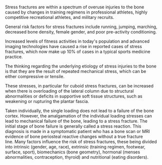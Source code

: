 Stress fractures are within a spectrum of overuse injuries to the bone caused by changes in training regimens in professional athletes, highly competitive recreational athletes, and military recruits.

General risk factors for stress fractures include running, jumping, marching, decreased bone density, female gender, and poor pre-activity conditioning.

Increased levels of fitness activities in today's population and advanced imaging technologies have caused a rise in reported cases of stress fractures, which now make up 10% of cases in a typical sports medicine practice.

The thinking regarding the underlying etiology of stress injuries to the bone is that they are the result of repeated mechanical stress, which can be either compressive or tensile.

These stresses, in particular for cuboid stress fractures, can be increased when there is overloading of the lateral column due to structural abnormalities or deficits in supportive soft tissue structures, such as weakening or rupturing the plantar fascia.

Taken individually, the single loading does not lead to a failure of the bone cortex. However, the amalgamation of the individual loading stresses can lead to mechanical failure of the bone, leading to a stress fracture. The initial stage of bone failure is generally called a stress reaction. This diagnosis is made in a symptomatic patient who has a bone scan or MRI evidence of bone periosteal reactive changes without a true fracture line. Many factors influence the risk of stress fractures, these being divided into intrinsic (gender, age, race), extrinsic (training regimen, footwear, surface, sport), biomechanics (bone geometry), hormonal (menses abnormalities, contraception, thyroid) and nutritional (eating disorders).